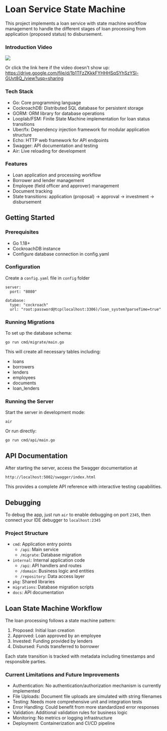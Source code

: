 # Loan Service State Machine

This project implements a loan service with state machine workflow management to handle the different stages of loan processing from application (proposed status) to disbursement.

### Introduction Video

![](https://drive.google.com/uc?export=view&id=1b1TFzZKkkFYHHHSqSYhSzYSl-GUvt8Q_)

Or click the link here if the video doesn't show up:
https://drive.google.com/file/d/1b1TFzZKkkFYHHHSqSYhSzYSl-GUvt8Q_/view?usp=sharing

### Tech Stack

- Go: Core programming language
- CockroachDB: Distributed SQL database for persistent storage
- GORM: ORM library for database operations
- Looplab/FSM: Finite State Machine implementation for loan status transitions
- Uber/fx: Dependency injection framework for modular application structure
- Echo: HTTP web framework for API endpoints
- Swagger: API documentation and testing
- Air: Live reloading for development

### Features

- Loan application and processing workflow
- Borrower and lender management
- Employee (field officer and approver) management
- Document tracking
- State transitions: application (proposal) → approval → investment → disbursement

## Getting Started

### Prerequisites
- Go 1.18+
- CockroachDB instance
- Configure database connection in config.yaml

### Configuration

Create a `config.yaml` file in `config` folder

```
server:
  port: "8080"

database:
  type: "cockroach"
  url: "root:password@tcp(localhost:3306)/loan_system?parseTime=true"
```

### Running Migrations

To set up the database schema:
```
go run cmd/migrate/main.go
```

This will create all necessary tables including:

- loans
- borrowers
- lenders
- employees
- documents
- loan_lenders

### Running the Server

Start the server in development mode:
```
air
```

Or run directly:
```
go run cmd/api/main.go
```

## API Documentation

After starting the server, access the Swagger documentation at

```
http://localhost:5002/swagger/index.html
```

This provides a complete API reference with interactive testing capabilities.

## Debugging

To debug the app, just run `air` to enable debugging on port `2345`, then connect your IDE debugger to `localhost:2345`

### Project Structure

- `cmd`: Application entry points
    - `/api`: Main service
    - `/migrate`: Database migration
- `internal`: Internal application code
    - `/api`: API handlers and routes
    - `/domain`: Business logic and entities
    - `/repository`: Data access layer
- `pkg`: Shared libraries
- `migrations`: Database migration scripts
- `docs`: API documentation

## Loan State Machine Workflow

The loan processing follows a state machine pattern:

1. Proposed: Initial loan creation
2. Approved: Loan approved by an employee
3. Invested: Funding provided by lenders
4. Disbursed: Funds transferred to borrower

Each state transition is tracked with metadata including timestamps and responsible parties.

### Current Limitations and Future Improvements

- Authentication: No authentication/authorization mechanism is currently implemented
- File Uploads: Document file uploads are simulated with string filenames
- Testing: Needs more comprehensive unit and integration tests
- Error Handling: Could benefit from more standardized error responses
- Validation: Additional validation rules for business logic
- Monitoring: No metrics or logging infrastructure
- Deployment: Containerization and CI/CD pipeline